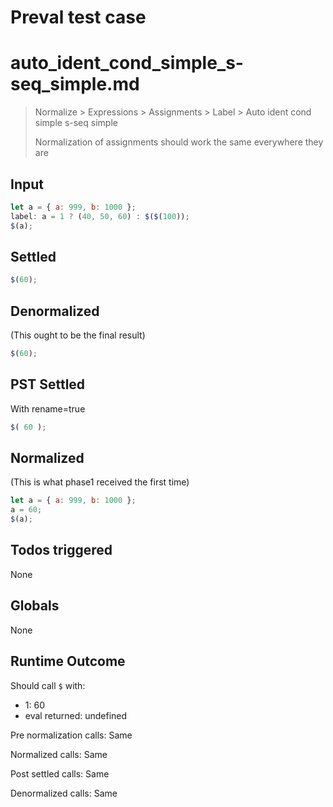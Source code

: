 # Preval test case

# auto_ident_cond_simple_s-seq_simple.md

> Normalize > Expressions > Assignments > Label > Auto ident cond simple s-seq simple
>
> Normalization of assignments should work the same everywhere they are

## Input

`````js filename=intro
let a = { a: 999, b: 1000 };
label: a = 1 ? (40, 50, 60) : $($(100));
$(a);
`````


## Settled


`````js filename=intro
$(60);
`````


## Denormalized
(This ought to be the final result)

`````js filename=intro
$(60);
`````


## PST Settled
With rename=true

`````js filename=intro
$( 60 );
`````


## Normalized
(This is what phase1 received the first time)

`````js filename=intro
let a = { a: 999, b: 1000 };
a = 60;
$(a);
`````


## Todos triggered


None


## Globals


None


## Runtime Outcome


Should call `$` with:
 - 1: 60
 - eval returned: undefined

Pre normalization calls: Same

Normalized calls: Same

Post settled calls: Same

Denormalized calls: Same
